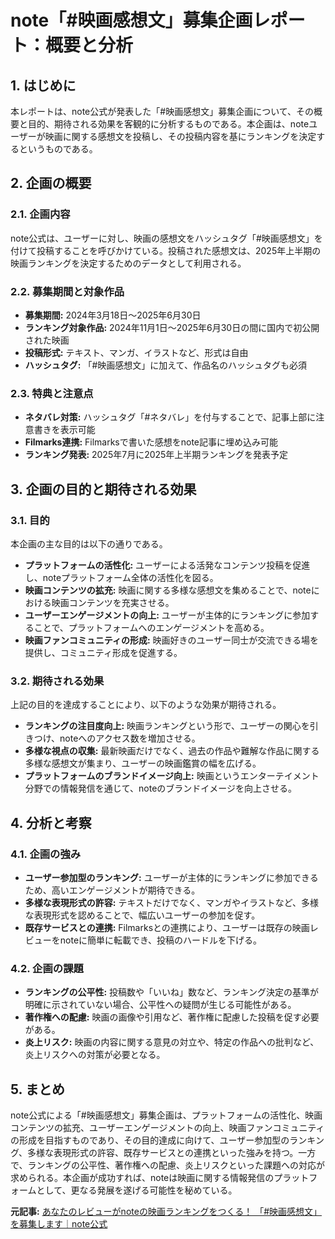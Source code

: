 # note「#映画感想文」募集企画レポート：概要と分析

## 1. はじめに

本レポートは、note公式が発表した「#映画感想文」募集企画について、その概要と目的、期待される効果を客観的に分析するものである。本企画は、noteユーザーが映画に関する感想文を投稿し、その投稿内容を基にランキングを決定するというものである。

## 2. 企画の概要

### 2.1. 企画内容

note公式は、ユーザーに対し、映画の感想文をハッシュタグ「#映画感想文」を付けて投稿することを呼びかけている。投稿された感想文は、2025年上半期の映画ランキングを決定するためのデータとして利用される。

### 2.2. 募集期間と対象作品

* **募集期間:** 2024年3月18日～2025年6月30日
* **ランキング対象作品:** 2024年11月1日～2025年6月30日の間に国内で初公開された映画
* **投稿形式:** テキスト、マンガ、イラストなど、形式は自由
* **ハッシュタグ:** 「#映画感想文」に加えて、作品名のハッシュタグも必須

### 2.3. 特典と注意点

* **ネタバレ対策:** ハッシュタグ「#ネタバレ」を付与することで、記事上部に注意書きを表示可能
* **Filmarks連携:** Filmarksで書いた感想をnote記事に埋め込み可能
* **ランキング発表:** 2025年7月に2025年上半期ランキングを発表予定

## 3. 企画の目的と期待される効果

### 3.1. 目的

本企画の主な目的は以下の通りである。

* **プラットフォームの活性化:** ユーザーによる活発なコンテンツ投稿を促進し、noteプラットフォーム全体の活性化を図る。
* **映画コンテンツの拡充:** 映画に関する多様な感想文を集めることで、noteにおける映画コンテンツを充実させる。
* **ユーザーエンゲージメントの向上:** ユーザーが主体的にランキングに参加することで、プラットフォームへのエンゲージメントを高める。
* **映画ファンコミュニティの形成:** 映画好きのユーザー同士が交流できる場を提供し、コミュニティ形成を促進する。

### 3.2. 期待される効果

上記の目的を達成することにより、以下のような効果が期待される。

* **ランキングの注目度向上:** 映画ランキングという形で、ユーザーの関心を引きつけ、noteへのアクセス数を増加させる。
* **多様な視点の収集:** 最新映画だけでなく、過去の作品や難解な作品に関する多様な感想文が集まり、ユーザーの映画鑑賞の幅を広げる。
* **プラットフォームのブランドイメージ向上:** 映画というエンターテイメント分野での情報発信を通じて、noteのブランドイメージを向上させる。

## 4. 分析と考察

### 4.1. 企画の強み

* **ユーザー参加型のランキング:** ユーザーが主体的にランキングに参加できるため、高いエンゲージメントが期待できる。
* **多様な表現形式の許容:** テキストだけでなく、マンガやイラストなど、多様な表現形式を認めることで、幅広いユーザーの参加を促す。
* **既存サービスとの連携:** Filmarksとの連携により、ユーザーは既存の映画レビューをnoteに簡単に転載でき、投稿のハードルを下げる。

### 4.2. 企画の課題

* **ランキングの公平性:** 投稿数や「いいね」数など、ランキング決定の基準が明確に示されていない場合、公平性への疑問が生じる可能性がある。
* **著作権への配慮:** 映画の画像や引用など、著作権に配慮した投稿を促す必要がある。
* **炎上リスク:** 映画の内容に関する意見の対立や、特定の作品への批判など、炎上リスクへの対策が必要となる。

## 5. まとめ

note公式による「#映画感想文」募集企画は、プラットフォームの活性化、映画コンテンツの拡充、ユーザーエンゲージメントの向上、映画ファンコミュニティの形成を目指すものであり、その目的達成に向けて、ユーザー参加型のランキング、多様な表現形式の許容、既存サービスとの連携といった強みを持つ。一方で、ランキングの公平性、著作権への配慮、炎上リスクといった課題への対応が求められる。本企画が成功すれば、noteは映画に関する情報発信のプラットフォームとして、更なる発展を遂げる可能性を秘めている。


**元記事:** [あなたのレビューがnoteの映画ランキングをつくる！ 「#映画感想文」を募集します｜note公式](https://note.com/info/n/n1d3f4947a7b8)
